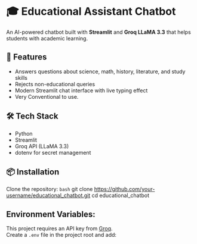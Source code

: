 # 🎓 Educational Assistant Chatbot

An AI-powered chatbot built with **Streamlit** and **Groq LLaMA 3.3** that helps students with academic learning.

## 🚀 Features
- Answers questions about science, math, history, literature, and study skills
- Rejects non-educational queries
- Modern Streamlit chat interface with live typing effect
- Very Conventional to use.

## 🛠️ Tech Stack
- Python
- Streamlit
- Groq API (LLaMA 3.3)
- dotenv for secret management

## 📦 Installation
Clone the repository:
```bash```
git clone https://github.com/your-username/educational_chatbot.git
cd educational_chatbot

## Environment Variables:
This project requires an API key from [Groq](https://console.groq.com/).  
Create a `.env` file in the project root and add:

